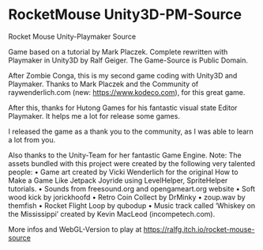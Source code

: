 # RocketMouse Unity3D-PM-Source
Rocket Mouse Unity-Playmaker Source

Game based on a tutorial by Mark Placzek.
Complete rewritten with Playmaker in Unity3D by Ralf Geiger. The Game-Source is Public Domain.

After Zombie Conga, this is my second game coding with Unity3D and Playmaker. Thanks to Mark
Placzek and the Community of raywenderlich.com (new: https://www.kodeco.com), for
this great game.

After this, thanks for Hutong Games for his fantastic visual state Editor Playmaker. It
helps me a lot for release some games.

I released the game as a thank you to the community, as I was able to learn a lot from
you.

Also thanks to the Unity-Team for her fantastic Game Engine.
Note: The assets bundled with this project were created by the following very talented
people:
• Game art created by Vicki Wenderlich for the original How to Make a Game Like
Jetpack Joyride using LevelHelper, SpriteHelper tutorials.
• Sounds from freesound.org and opengameart.org website
• Soft wood kick by jorickhoofd
• Retro Coin Collect by DrMinky
• zoup.wav by themfish
• Rocket Flight Loop by qubodup
• Music track called ‘Whiskey on the Mississippi’ created by Kevin MacLeod (incompetech.com).

More infos and WebGL-Version to play at https://ralfg.itch.io/rocket-mouse-source
